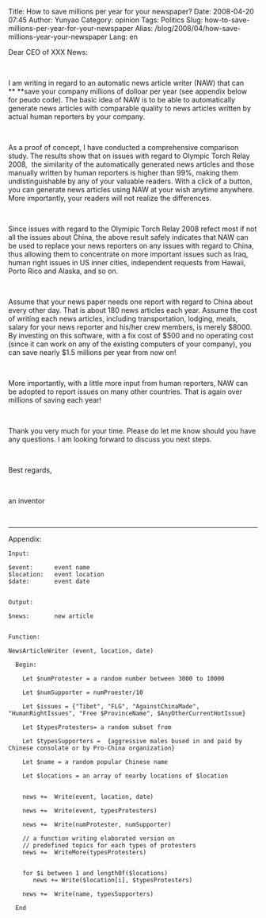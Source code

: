 Title: How to save millions per year for your newspaper?
Date: 2008-04-20 07:45
Author: Yunyao
Category: opinion
Tags: Politics
Slug: how-to-save-millions-per-year-for-your-newspaper
Alias: /blog/2008/04/how-save-millions-year-your-newspaper
Lang: en

Dear CEO of XXX News:

 

I am writing in regard to an automatic news article writer (NAW) that can ** **save your company millions of dolloar per year (see appendix below for peudo code). The basic idea of NAW is to be able to automatically generate news articles with comparable quality to news articles written by actual human reporters by your company.

 

As a proof of concept, I have conducted a comprehensive comparison study. The results show that on issues with regard to Olympic Torch Relay 2008,  the similarity of the automatically generated news articles and those manually written by human reporters is higher than 99%, making them undistinguishable by any of your valuable readers. With a click of a button, you can generate news articles using NAW at your wish anytime anywhere. More importantly, your readers will not realize the differences.

 

Since issues with regard to the Olymipic Torch Relay 2008 refect most if not all the issues about China, the above result safely indicates that NAW can be used to replace your news reporters on any issues with regard to China, thus allowing them to concentrate on more important issues such as Iraq, human right issues in US inner cities, independent requests from Hawaii, Porto Rico and Alaska, and so on.

 

Assume that your news paper needs one report with regard to China about every other day. That is about 180 news articles each year. Assume the cost of writing each news articles, including transportation, lodging, meals, salary for your news reporter and his/her crew members, is merely $8000. By investing on this software, with a fix cost of $500 and no operating cost (since it can work on any of the existing computers of your company), you can save nearly $1.5 millions per year from now on!

 

More importantly, with a little more input from human reporters, NAW can be adopted to report issues on many other countries. That is again over millions of saving each year!

 

Thank you very much for your time. Please do let me know should you have any questions. I am looking forward to discuss you next steps.

 

Best regards,

 

an inventor

 

--------------------------------------------------

Appendix:

```
Input:   

$event:      event name
$location:   event location
$date:       event date
           

Output: 

$news:       new article

 
Function:

NewsArticleWriter (event, location, date)

  Begin:

    Let $numProtester = a random number between 3000 to 10000

    Let $numSupporter = numProester/10

    Let $issues = {"Tibet", "FLG", "AgainstChinaMade", "HumanRightIssues", "Free $ProvinceName", $AnyOtherCurrentHotIssue}

    Let $typesProtesters= a random subset from 

    Let $typesSupporters =  {aggressive males bused in and paid by Chinese consolate or by Pro-China organization}

    Let $name = a random popular Chinese name

    Let $locations = an array of nearby locations of $location


    news +=  Write(event, location, date)

    news +=  Write(event, typesProtesters)

    news +=  Write(numProtester, numSupporter)

    // a function writing elaborated version on 
    // predefined topics for each types of protesters
    news +=  WriteMore(typesProtesters) 
   

    for $i between 1 and lengthOf($locations)
       news += Write($location[i], $typesProtesters)

    news +=  Write(name, typesSupporters)

  End

```

 

